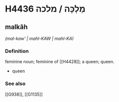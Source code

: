 # H4436 מַלְכָּה / מלכה

## malkâh

_(mal-kaw' | mahl-KAW | mahl-KA)_

### Definition

feminine noun; feminine of [[H4428]]; a queen; queen.

- queen
### See also

[[G938]], [[G1135]]

